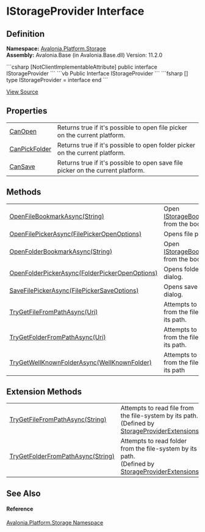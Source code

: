 # IStorageProvider Interface




## Definition
**Namespace:** <a href="N_Avalonia_Platform_Storage">Avalonia.Platform.Storage</a>  
**Assembly:** Avalonia.Base (in Avalonia.Base.dll) Version: 11.2.0

<Tabs groupId="api-code-preview">
<TabItem value="csharp" label="C#">
```csharp
[NotClientImplementableAttribute]
public interface IStorageProvider
```
</TabItem>
<TabItem value="vb" label="VB">
```vb
<NotClientImplementableAttribute>
Public Interface IStorageProvider
```
</TabItem>
<TabItem value="fsharp" label="F#">
```fsharp
[<NotClientImplementableAttribute>]
type IStorageProvider = interface end
```
</TabItem>
</Tabs>



<a href="https://github.com/AvaloniaUI/Avalonia/tree/master/src/Avalonia.Base/Platform/Storage/IStorageProvider.cs" title="View the source code">View Source</a>



## Properties
<table>
<tr>
<td><a href="P_Avalonia_Platform_Storage_IStorageProvider_CanOpen">CanOpen</a></td>
<td>Returns true if it's possible to open file picker on the current platform.</td>
</tr>
<tr>
<td><a href="P_Avalonia_Platform_Storage_IStorageProvider_CanPickFolder">CanPickFolder</a></td>
<td>Returns true if it's possible to open folder picker on the current platform.</td>
</tr>
<tr>
<td><a href="P_Avalonia_Platform_Storage_IStorageProvider_CanSave">CanSave</a></td>
<td>Returns true if it's possible to open save file picker on the current platform.</td>
</tr>
</table>

## Methods
<table>
<tr>
<td><a href="M_Avalonia_Platform_Storage_IStorageProvider_OpenFileBookmarkAsync">OpenFileBookmarkAsync(String)</a></td>
<td>Open <a href="T_Avalonia_Platform_Storage_IStorageBookmarkFile">IStorageBookmarkFile</a> from the bookmark ID.</td>
</tr>
<tr>
<td><a href="M_Avalonia_Platform_Storage_IStorageProvider_OpenFilePickerAsync">OpenFilePickerAsync(FilePickerOpenOptions)</a></td>
<td>Opens file picker dialog.</td>
</tr>
<tr>
<td><a href="M_Avalonia_Platform_Storage_IStorageProvider_OpenFolderBookmarkAsync">OpenFolderBookmarkAsync(String)</a></td>
<td>Open <a href="T_Avalonia_Platform_Storage_IStorageBookmarkFolder">IStorageBookmarkFolder</a> from the bookmark ID.</td>
</tr>
<tr>
<td><a href="M_Avalonia_Platform_Storage_IStorageProvider_OpenFolderPickerAsync">OpenFolderPickerAsync(FolderPickerOpenOptions)</a></td>
<td>Opens folder picker dialog.</td>
</tr>
<tr>
<td><a href="M_Avalonia_Platform_Storage_IStorageProvider_SaveFilePickerAsync">SaveFilePickerAsync(FilePickerSaveOptions)</a></td>
<td>Opens save file picker dialog.</td>
</tr>
<tr>
<td><a href="M_Avalonia_Platform_Storage_IStorageProvider_TryGetFileFromPathAsync">TryGetFileFromPathAsync(Uri)</a></td>
<td>Attempts to read file from the file-system by its path.</td>
</tr>
<tr>
<td><a href="M_Avalonia_Platform_Storage_IStorageProvider_TryGetFolderFromPathAsync">TryGetFolderFromPathAsync(Uri)</a></td>
<td>Attempts to read folder from the file-system by its path.</td>
</tr>
<tr>
<td><a href="M_Avalonia_Platform_Storage_IStorageProvider_TryGetWellKnownFolderAsync">TryGetWellKnownFolderAsync(WellKnownFolder)</a></td>
<td>Attempts to read folder from the file-system by its path</td>
</tr>
</table>

## Extension Methods
<table>
<tr>
<td><a href="M_Avalonia_Platform_Storage_StorageProviderExtensions_TryGetFileFromPathAsync">TryGetFileFromPathAsync(String)</a></td>
<td>Attempts to read file from the file-system by its path.<br />(Defined by <a href="T_Avalonia_Platform_Storage_StorageProviderExtensions">StorageProviderExtensions</a>)</td>
</tr>
<tr>
<td><a href="M_Avalonia_Platform_Storage_StorageProviderExtensions_TryGetFolderFromPathAsync">TryGetFolderFromPathAsync(String)</a></td>
<td>Attempts to read folder from the file-system by its path.<br />(Defined by <a href="T_Avalonia_Platform_Storage_StorageProviderExtensions">StorageProviderExtensions</a>)</td>
</tr>
</table>

## See Also


#### Reference
<a href="N_Avalonia_Platform_Storage">Avalonia.Platform.Storage Namespace</a>  

